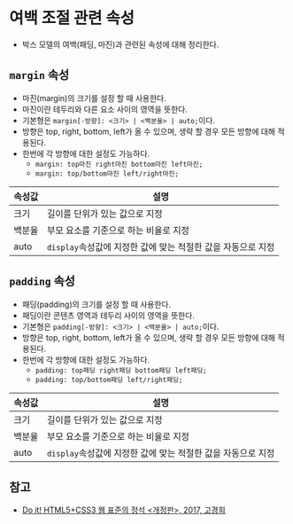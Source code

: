# 여백 조절 관련 속성

- 박스 모델의 여백(패딩, 마진)과 관련된 속성에 대해 정리한다.

## `margin` 속성

- 마진(margin)의 크기를 설정 할 때 사용한다.
- 마진이란 테두리와 다른 요소 사이의 영역을 뜻한다.
- 기본형은 `margin[-방향]: <크기> | <백분율> | auto;`이다.
- 방향은 top, right, bottom, left가 올 수 있으며, 생략 할 경우 모든 방향에 대해 적용된다.
- 한번에 각 방향에 대한 설정도 가능하다.
  - `margin: top마진 right마진 bottom마진 left마진;`
  - `margin: top/bottom마진 left/right마진;`

속성값 | 설명
------|------
크기 | 길이를 단위가 있는 값으로 지정
백분율 | 부모 요소를 기준으로 하는 비율로 지정
auto | `display`속성값에 지정한 값에 맞는 적절한 값을 자동으로 지정

## `padding` 속성

- 패딩(padding)의 크기를 설정 할 때 사용한다.
- 패딩이란 콘텐츠 영역과 테두리 사이의 영역을 뜻한다.
- 기본형은 `padding[-방향]: <크기> | <백분율> | auto;`이다.
- 방향은 top, right, bottom, left가 올 수 있으며, 생략 할 경우 모든 방향에 대해 적용된다.
- 한번에 각 방향에 대한 설정도 가능하다.
  - `padding: top패딩 right패딩 bottom패딩 left패딩;`
  - `padding: top/bottom패딩 left/right패딩;`

속성값 | 설명
------|------
크기 | 길이를 단위가 있는 값으로 지정
백분율 | 부모 요소를 기준으로 하는 비율로 지정
auto | `display`속성값에 지정한 값에 맞는 적절한 값을 자동으로 지정

## 참고

- [Do it! HTML5+CSS3 웹 표준의 정석 <개정판>, 2017, 고경희](http://www.easyspub.co.kr/20_Menu/BookView/119/PUB)